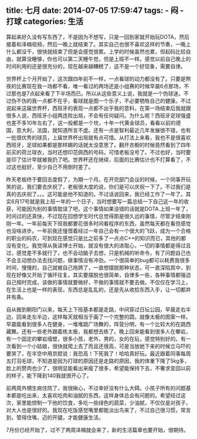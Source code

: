title: 七月
date: 2014-07-05 17:59:47
tags: 
    - 闷
    - 打球
categories: 生活
---
算起来好久没有写东西了，不是因为不想写，只是一回到家就开始玩DOTA，然后接着和泽楠视频，然后一晚上就结束了。其实自己也很不喜欢这样的节奏，一晚上什么都没干，很快就结束了但是会感觉很累。上学的时候虽然也累，但起码比较自由，就算没睡够，你也可以第二天睡午觉，但是上班不一样。感觉以前自己晚上的时间利用的还是很充分的，现在越来越糟糕了，这不是一个好现象，需要自律。

世界杯上个月开始了，这次跟四年前不一样，一点看球的动力都没有了。只要是熬夜的比赛现在我一场都不看，唯一看过的两场还是小组赛的时候早晨6点那场，不过那也是7点起来看了下半场而已。所以从这些意义上说，我就是一个伪球迷。不过伪不伪的我一点都不在乎，看球就是图一个乐子，不必要牺牲自己的健康。不过说起来这届世界杯，西班牙的表现一点都不出乎我的意料，在第一场结束后我就跟很多人说，西班牙小组两连败出局，不会有任何疑问。为什么呢？西班牙足球强盛也差不多10年左右了，这一般都是一个坎，十年一代黄金球员，看看以前的德国，意大利，法国，就知道所言不虚。还有一点是智利最近几年发展很不错，也有一批很优秀的球员，上届世界杯出局就有点可惜。从打法上来看，我也不是很喜欢西班牙，足球如果都是那样踢的话就太没意思了。翻开衣橱的时候竟然看到了四年前买的荷兰球衣，当时还想印范佩西的号码，可惜老板没号了。不过也好，当时要是印了估计早就被我扔了吧。世界杯还在继续，后面的比赛估计也不打算看了，不过这也挺好，至少自己不用倒时差了。

昨天老板终于要回去度假了，为期一个月。在开完部门会议的时候，一个同事开玩笑的说，我们要去庆祝了，老板很大度的说，你们是可以庆祝一下了。不过我们是真的去庆祝了。。。这可能是他不知道的。不过话说回来，我已经工作了一年了。其实6月17号就是我上班一年的一个日子，当时想要写一篇总结一下自己这一年的收获，可能因为别的事情耽误了吧，这个事情如果没错的话就是DOTA.上班一年了，时间过的还真快，不过现在回想学生时代总觉得那是很久远的事情，尽管才结束刚刚一年。一年前每天下班我都要花很多时间看程序的东西，虽然每天都在看但感觉也没啥进步。一年前我还憧憬着经过一年自己会有一个很大的飞跃，成为一个合格的职业的码农，可到现在感觉只是比之前多了一点点C++的知识而已，其他的都没有变化。我觉得从我读博士开始，就没有很大的进取心，一切的事情都是得过且过，感觉差不多就行了，也不会动脑子去想，只是机械的听命令，有了问题自己也不会主动想办法去找问题，做事情没有冲劲，一个很简单的bug都可以耗费我很多时间，慢慢的，自己就被自己拖跨了，一直想摆脱那种状态，可一直深陷其中，到现在好像又开始了循环往复。其实要摆脱也很简单，自律多一些，各种事情都强迫自己按时完成，该做的事情就要做好，不做的事情就不要去做。不仅仅在学习上，在生活上也是一样的表现，东西总是乱乱的，还是先从收拾东西入手，让一切都井井有条。

自从搬到朝阳门以来，每天上下班基本都是走路，中间穿过日坛公园，早晨走右半边，回来走左半边，这样每天就相当于画了一个完整的圆，就像太极的图案一样。早晨能看到很多人在健身，一堆堆跳广场舞的，阵营分明，有一个比较大的在跳西藏舞。还有一些老外跟着练太极，我都想去练了。晚上回来能看到很多人在攀岩，有一个固定的攀岩墙壁，很多小孩，老外，男的，女的在玩，感觉特别好的。有一次看到一个小姑娘，很快就爬上去了而且还很高，可是当放她下来的时候立马吓的要哭了，在半空中用京腔说：我恐高！下死我了！哈哈真好玩。最近跟着同事每周五打羽毛球，不知道是因为打球的原因还是走路的原因，我的体重下降了5kg多，脸上的赘肉也少了，很明显能看出来瘦了很多，希望能保持下去，不奢求变回以前的样子，能下降到140我就很开心了。

前两周外甥生病住院了，我很揪心，不过幸好没有什么大碍。小孩子所有的问题基本都是吃出来，太喜欢吃肉和油腻的东西，这样身体总会有问题的。希望经过这次，家里能控制一下他的饮食，多吃一些绿色的蔬菜，少油腻，不仅仅是对孩子，对大人也是很好的。我现在吃饭感觉嘴里都能淡出鸟来了，不过自己很习惯，常言到，管得住嘴，迈的开腿，才能健康生活。

7月份已经开始了，过不了两周泽楠就会来了，新的生活篇章也要开始，很期待。
